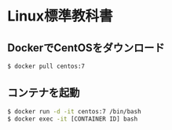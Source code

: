 # Linux標準教科書

## DockerでCentOSをダウンロード

```bash
$ docker pull centos:7
```



## コンテナを起動

```bash
$ docker run -d -it centos:7 /bin/bash
$ docker exec -it [CONTAINER ID] bash
```

